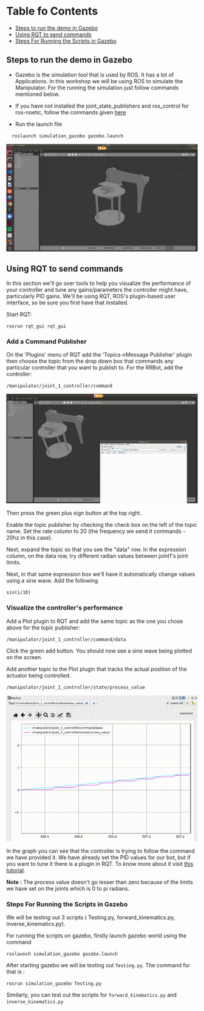 # Table fo Contents
* [Steps to run the demo in Gazebo](#steps-to-run-the-demo-in-gazebo) 
* [Using RQT to send commands](#using-rqt-to-send-commands)
* [Steps For Running the Scripts in Gazebo](#steps-for-running-the-scripts-in-gazebo)

## Steps to run the demo in Gazebo
* Gazebo is the simulation tool that is used by ROS. It has a lot of Applications. In this workshop we will be using ROS to simulate the Manipulator. For the running the simulation just follow commands mentioned below.
* If you have not installed the joint_state_publishers and ros_control for ros-noetic, follow the commands given [here](https://github.com/hashmis79/MARIO/tree/master/2_simulation_dh)

*  Run the launch file
```
  roslaunch simulation_gazebo gazebo.launch 
```

<p align="center">
  <img src="../assets/gazebo.png" width="800"/>
</p>

## Using RQT to send commands
In this section we'll go over tools to help you visualize the performance of your controller and tune any gains/parameters the controller might have, particularly PID gains. We'll be using RQT, ROS's plugin-based user interface, so be sure you first have that installed.

Start RQT:

```
rosrun rqt_gui rqt_gui
```
### Add a Command Publisher
On the 'Plugins' menu of RQT add the 'Topics->Message Publisher' plugin then choose the topic from the drop down box that commands any particular controller that you want to publish to. For the RRBot, add the controller:

```
/manipulator/joint_1_controller/command
```
<p align="center">
  <img src="../assets/Control_bot.gif"/>
</p>

Then press the green plus sign button at the top right.

Enable the topic publisher by checking the check box on the left of the topic name. Set the rate column to 20 (the frequency we send it commands - 20hz in this case).

Next, expand the topic so that you see the "data" row. In the expression column, on the data row, try different radian values between joint1's joint limits.

Next, in that same expression box we'll have it automatically change values using a sine wave. Add the following

```
sin(i/10)
```

### Visualize the controller's performance
Add a Plot plugin to RQT and add the same topic as the one you chose above for the topic publisher:

```
/manipulator/joint_1_controller/command/data
```

Click the green add button. You should now see a sine wave being plotted on the screen.

Add another topic to the Plot plugin that tracks the actual position of the actuator being controlled.

```
/manipulator/joint_1_controller/state/process_value
```
<p align="center">
  <img src="../assets/Sin_Wave.gif" width="800"/>
</p>

In the graph you can see that the controller is trying to follow the command we have provided it. We have already set the PID values for our bot, but if you want to tune it there is a plugin in RQT. To know more about it visit [this tutorial](http://gazebosim.org/tutorials/?tut=ros_control#TunethePIDgains). 

**Note :** The process value doesn't go lesser than zero because of the limits we have set on the joints which is 0 to pi radians.

### Steps For Running the Scripts in Gazebo
We will be testing out 3 scripts ( Testing.py, forward_kinematics.py, inverse_kinematics.py).

For running the scripts on gazebo, firstly launch gazebo world using the command

```
roslaunch simulation_gazebo gazebo.launch
```

After starting gazebo we will be testing out `Testing.py`. The command for that is :

```
rosrun simulation_gazebo Testing.py
```
Similarly, you can test out the scripts for  `forward_kinematics.py` and `inverse_kinematics.py`
